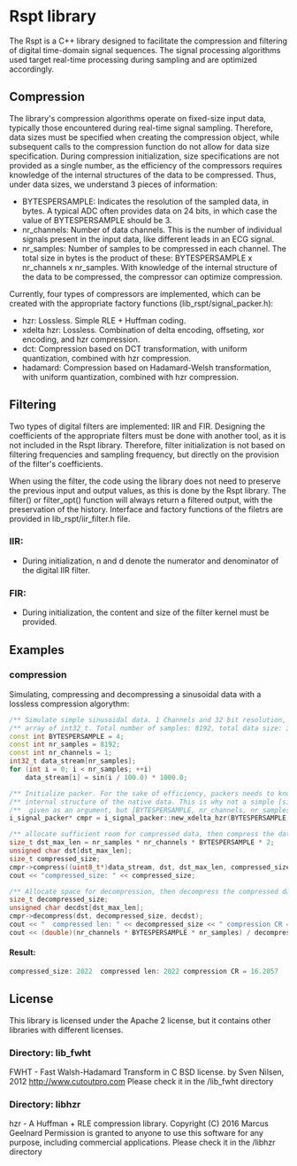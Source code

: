 # Rspt library

The Rspt is a C++ library designed to facilitate the compression and filtering of digital time-domain signal sequences. The signal processing algorithms used target real-time processing during sampling and are optimized accordingly.

## Compression

The library's compression algorithms operate on fixed-size input data, typically those encountered during real-time signal sampling. Therefore, data sizes must be specified when creating the compression object, while subsequent calls to the compression function do not allow for data size specification.
During compression initialization, size specifications are not provided as a single number, as the efficiency of the compressors requires knowledge of the internal structures of the data to be compressed. Thus, under data sizes, we understand 3 pieces of information:
- BYTESPERSAMPLE: Indicates the resolution of the sampled data, in bytes. A typical ADC often provides data on 24 bits, in which case the value of BYTESPERSAMPLE should be 3.
- nr_channels: Number of data channels. This is the number of individual signals present in the input data, like different leads in an ECG signal.
- nr_samples: Number of samples to be compressed in each channel.
The total size in bytes is the product of these: BYTESPERSAMPLE x nr_channels x nr_samples. With knowledge of the internal structure of the data to be compressed, the compressor can optimize compression.

Currently, four types of compressors are implemented, which can be created with the appropriate factory functions (lib_rspt/signal_packer.h):
- hzr: Lossless. Simple RLE + Huffman coding.
- xdelta hzr: Lossless. Combination of delta encoding, offseting, xor encoding, and hzr compression.
- dct: Compression based on DCT transformation, with uniform quantization, combined with hzr compression.
- hadamard: Compression based on Hadamard-Welsh transformation, with uniform quantization, combined with hzr compression.

## Filtering

Two types of digital filters are implemented: IIR and FIR.
Designing the coefficients of the appropriate filters must be done with another tool, as it is not included in the Rspt library. Therefore, filter initialization is not based on filtering frequencies and sampling frequency, but directly on the provision of the filter's coefficients.

When using the filter, the code using the library does not need to preserve the previous input and output values, as this is done by the Rspt library. The filter() or filter_opt() function will always return a filtered output, with the preservation of the history.
Interface and factory functions of the filetrs are provided in lib_rspt/iir_filter.h file.

### IIR:
- During initialization, n and d denote the numerator and denominator of the digital IIR filter.

### FIR:
- During initialization, the content and size of the filter kernel must be provided.

## Examples

### compression

Simulating, compressing and decompressing a sinusoidal data with a lossless compression algorythm:

```cpp
/** Simulate simple sinusoidal data. 1 Channels and 32 bit resolution, stored in an */
/** array of int32_t. Total number of samples: 8192, total data size: 32768 Bytes. */
const int BYTESPERSAMPLE = 4;
const int nr_samples = 8192;
const int nr_channels = 1;
int32_t data_stream[nr_samples];
for (int i = 0; i < nr_samples; ++i)
    data_stream[i] = sin(i / 100.0) * 1000.0;

/** Initialize packer. For the sake of efficiency, packers needs to know about the */
/** internal structure of the native data. This is why not a simple [size] is */
/**  given as an argument, but [BYTESPERSAMPLE, nr_channels, nr_samples] */
i_signal_packer* cmpr = i_signal_packer::new_xdelta_hzr(BYTESPERSAMPLE, nr_channels, nr_samples);

/** allocate sufficient room for compressed data, then compress the data */
size_t dst_max_len = nr_samples * nr_channels * BYTESPERSAMPLE * 2;
unsigned char dst[dst_max_len];
size_t compressed_size;
cmpr->compress((uint8_t*)data_stream, dst, dst_max_len, compressed_size);
cout << "compressed_size: " << compressed_size;

/** Allocate space for decompression, then decompress the compressed data. */
size_t decompressed_size;
unsigned char decdst[dst_max_len];
cmpr->decompress(dst, decompressed_size, decdst);
cout << "  compressed len: " << decompressed_size << " compression CR = ";
cout << (double)(nr_channels * BYTESPERSAMPLE * nr_samples) / decompressed_size << std::endl;
```

#### Result:

```cpp
compressed_size: 2022  compressed len: 2022 compression CR = 16.2057
```

## License

This library is licensed under the Apache 2 license, but it contains other libraries with different licenses.

### Directory: lib_fwht
 FWHT - Fast Walsh-Hadamard Transform in C
 BSD license.
 by Sven Nilsen, 2012
 http://www.cutoutpro.com
 Please check it in the /lib_fwht directory

### Directory: libhzr 
 hzr - A Huffman + RLE compression library.
 Copyright (C) 2016 Marcus Geelnard
 Permission is granted to anyone to use this software for any purpose, including commercial applications.
 Please check it in the /libhzr directory
